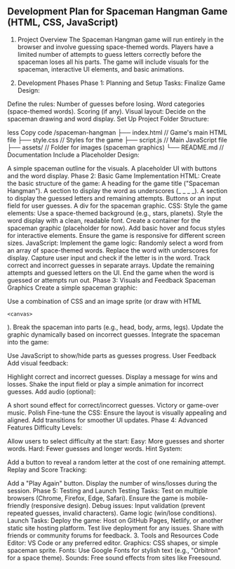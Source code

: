 ## Development Plan for Spaceman Hangman Game (HTML, CSS, JavaScript)

1.  Project Overview The Spaceman Hangman game will run entirely in the
    browser and involve guessing space-themed words. Players have a
    limited number of attempts to guess letters correctly before the
    spaceman loses all his parts. The game will include visuals for the
    spaceman, interactive UI elements, and basic animations.

2.  Development Phases Phase 1: Planning and Setup Tasks: Finalize Game
    Design:

Define the rules: Number of guesses before losing. Word categories
(space-themed words). Scoring (if any). Visual layout: Decide on the
spaceman drawing and word display. Set Up Project Folder Structure:

less Copy code /spaceman-hangman ├── index.html // Game's main HTML file
├── style.css // Styles for the game ├── script.js // Main JavaScript
file ├── assets/ // Folder for images (spaceman graphics) └── README.md
// Documentation Include a Placeholder Design:

A simple spaceman outline for the visuals. A placeholder UI with buttons
and the word display. Phase 2: Basic Game Implementation HTML: Create
the basic structure of the game: A heading for the game title ("Spaceman
Hangman"). A section to display the word as underscores (\_ \_ \_ \_). A
section to display the guessed letters and remaining attempts. Buttons
or an input field for user guesses. A div for the spaceman graphic. CSS:
Style the game elements: Use a space-themed background (e.g., stars,
planets). Style the word display with a clean, readable font. Create a
container for the spaceman graphic (placeholder for now). Add basic
hover and focus styles for interactive elements. Ensure the game is
responsive for different screen sizes. JavaScript: Implement the game
logic: Randomly select a word from an array of space-themed words.
Replace the word with underscores for display. Capture user input and
check if the letter is in the word. Track correct and incorrect guesses
in separate arrays. Update the remaining attempts and guessed letters on
the UI. End the game when the word is guessed or attempts run out. Phase
3: Visuals and Feedback Spaceman Graphics Create a simple spaceman
graphic:

Use a combination of CSS and an image sprite (or draw with HTML
```{=html}
<canvas>
```
). Break the spaceman into parts (e.g., head, body, arms, legs). Update
the graphic dynamically based on incorrect guesses. Integrate the
spaceman into the game:

Use JavaScript to show/hide parts as guesses progress. User Feedback Add
visual feedback:

Highlight correct and incorrect guesses. Display a message for wins and
losses. Shake the input field or play a simple animation for incorrect
guesses. Add audio (optional):

A short sound effect for correct/incorrect guesses. Victory or game-over
music. Polish Fine-tune the CSS: Ensure the layout is visually appealing
and aligned. Add transitions for smoother UI updates. Phase 4: Advanced
Features Difficulty Levels:

Allow users to select difficulty at the start: Easy: More guesses and
shorter words. Hard: Fewer guesses and longer words. Hint System:

Add a button to reveal a random letter at the cost of one remaining
attempt. Replay and Score Tracking:

Add a "Play Again" button. Display the number of wins/losses during the
session. Phase 5: Testing and Launch Testing Tasks: Test on multiple
browsers (Chrome, Firefox, Edge, Safari). Ensure the game is
mobile-friendly (responsive design). Debug issues: Input validation
(prevent repeated guesses, invalid characters). Game logic (win/lose
conditions). Launch Tasks: Deploy the game: Host on GitHub Pages,
Netlify, or another static site hosting platform. Test live deployment
for any issues. Share with friends or community forums for feedback. 3.
Tools and Resources Code Editor: VS Code or any preferred editor.
Graphics: CSS shapes, or simple spaceman sprite. Fonts: Use Google Fonts
for stylish text (e.g., "Orbitron" for a space theme). Sounds: Free
sound effects from sites like Freesound.
